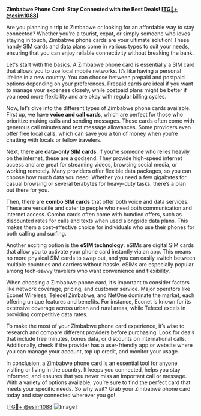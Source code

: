 **Zimbabwe Phone Card: Stay Connected with the Best Deals! [[TG💪+ @esim1088](https://t.me/s/esim1088)]**

Are you planning a trip to Zimbabwe or looking for an affordable way to stay connected? Whether you're a tourist, expat, or simply someone who loves staying in touch, Zimbabwe phone cards are your ultimate solution! These handy SIM cards and data plans come in various types to suit your needs, ensuring that you can enjoy reliable connectivity without breaking the bank.

Let's start with the basics. A Zimbabwe phone card is essentially a SIM card that allows you to use local mobile networks. It’s like having a personal lifeline in a new country. You can choose between prepaid and postpaid options depending on your preferences. Prepaid cards are ideal if you want to manage your expenses closely, while postpaid plans might be better if you need more flexibility and are okay with regular billing cycles.

Now, let’s dive into the different types of Zimbabwe phone cards available. First up, we have **voice and call cards**, which are perfect for those who prioritize making calls and sending messages. These cards often come with generous call minutes and text message allowances. Some providers even offer free local calls, which can save you a ton of money when you’re chatting with locals or fellow travelers.

Next, there are **data-only SIM cards**. If you’re someone who relies heavily on the internet, these are a godsend. They provide high-speed internet access and are great for streaming videos, browsing social media, or working remotely. Many providers offer flexible data packages, so you can choose how much data you need. Whether you need a few gigabytes for casual browsing or several terabytes for heavy-duty tasks, there’s a plan out there for you.

Then, there are **combo SIM cards** that offer both voice and data services. These are versatile and cater to people who need both communication and internet access. Combo cards often come with bundled offers, such as discounted rates for calls and texts when used alongside data plans. This makes them a cost-effective choice for individuals who use their phones for both calling and surfing.

Another exciting option is the **eSIM technology**. eSIMs are digital SIM cards that allow you to activate your phone card instantly via an app. This means no more physical SIM cards to swap out, and you can easily switch between multiple countries and carriers without hassle. eSIMs are especially popular among tech-savvy travelers who want convenience and flexibility.

When choosing a Zimbabwe phone card, it’s important to consider factors like network coverage, pricing, and customer service. Major operators like Econet Wireless, Telecel Zimbabwe, and NetOne dominate the market, each offering unique features and benefits. For instance, Econet is known for its extensive coverage across urban and rural areas, while Telecel excels in providing competitive data rates.

To make the most of your Zimbabwe phone card experience, it’s wise to research and compare different providers before purchasing. Look for deals that include free minutes, bonus data, or discounts on international calls. Additionally, check if the provider has a user-friendly app or website where you can manage your account, top up credit, and monitor your usage.

In conclusion, a Zimbabwe phone card is an essential tool for anyone visiting or living in the country. It keeps you connected, helps you stay informed, and ensures that you never miss an important call or message. With a variety of options available, you’re sure to find the perfect card that meets your specific needs. So why wait? Grab your Zimbabwe phone card today and stay connected wherever you go!

[[TG💪+ @esim1088](https://t.me/s/esim1088) ![Image](https://i.postimg.cc/Y0z9fWf4/image.png)]